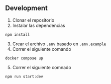 ## Development

1. Clonar el repositorio
2. Instalar las dependencias

```npm
npm install
```

3. Crear el archivo `.env` basado en `.env.example`
4. Correr el siguiente comando

```shell
docker compose up
```

5. Correr el siguiente comnado

```shell
npm run start:dev
```
